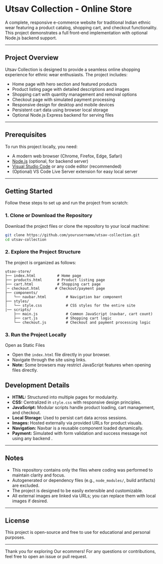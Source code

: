 # Utsav Collection - Online Store

A complete, responsive e-commerce website for traditional Indian ethnic wear featuring a product catalog, shopping cart, and checkout functionality. This project demonstrates a full front-end implementation with optional Node.js backend support.

---

## Project Overview

Utsav Collection is designed to provide a seamless online shopping experience for ethnic wear enthusiasts. The project includes:

- Home page with hero section and featured products
- Product listing page with detailed descriptions and images
- Shopping cart with quantity management and removal options
- Checkout page with simulated payment processing
- Responsive design for desktop and mobile devices
- Persistent cart data using browser local storage
- Optional Node.js Express backend for serving files

---

## Prerequisites

To run this project locally, you need:

- A modern web browser (Chrome, Firefox, Edge, Safari)
- [Node.js](https://nodejs.org/) (optional, for backend server)
- [Visual Studio Code](https://code.visualstudio.com/) or any code editor (recommended)
- (Optional) VS Code Live Server extension for easy local server

---

## Getting Started

Follow these steps to set up and run the project from scratch:

### 1. Clone or Download the Repository

Download the project files or clone the repository to your local machine:

```bash
git clone https://github.com/yourusername/utsav-collection.git
cd utsav-collection
```

### 2. Explore the Project Structure

The project is organized as follows:

```
utsav-store/
├── index.html          # Home page
├── products.html       # Product listing page
├── cart.html           # Shopping cart page
│─ checkout.html       # Checkout/payment page
├── components/
│   └── navbar.html         # Navigation bar component
├── styles/
│   └── style.css           # CSS styles for the entire site
|── scripts/
    ├── main.js             # Common JavaScript (navbar, cart count)
    ├── cart.js             # Shopping cart logic
    └── checkout.js         # Checkout and payment processing logic

```

### 3. Run the Project Locally

 Open as Static Files

- Open the `index.html` file directly in your browser.
- Navigate through the site using links.
- **Note:** Some browsers may restrict JavaScript features when opening files directly.

## Development Details

- **HTML:** Structured into multiple pages for modularity.
- **CSS:** Centralized in `style.css` with responsive design principles.
- **JavaScript:** Modular scripts handle product loading, cart management, and checkout.
- **Local Storage:** Used to persist cart data across sessions.
- **Images:** Hosted externally via provided URLs for product visuals.
- **Navigation:** Navbar is a reusable component loaded dynamically.
- **Payment:** Simulated with form validation and success message not using any backend .

---

## Notes

- This repository contains only the files where coding was performed to maintain clarity and focus.
- Autogenerated or dependency files (e.g., `node_modules/`, build artifacts) are excluded.
- The project is designed to be easily extensible and customizable.
- All external images are linked via URLs; you can replace them with local images if desired.

---

## License

This project is open-source and free to use for educational and personal purposes.

---

Thank you for exploring Our ecommers! For any questions or contributions, feel free to open an issue or pull request.
```
